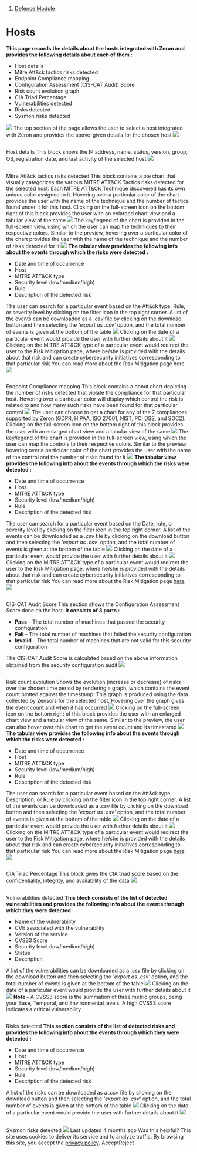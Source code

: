   1. [Defence Module](https://docs.zeron.one/cyber-risk-posture-management-platform-cprm/defence-module)


# Hosts
**This page records the details about the hosts integrated with Zeron and provides the following details about each of them :**
  * Host details
  * Mitre Att&ck tactics risks detected
  * Endpoint Compliance mapping
  * Configuration Assessment (CIS-CAT Audit) Score
  * Risk count evolution graph
  * CIA Triad Percentage
  * Vulnerabilities detected
  * Risks detected
  * Sysmon risks detected


![](https://docs.zeron.one/~gitbook/image?url=https%3A%2F%2F2854935529-files.gitbook.io%2F%7E%2Ffiles%2Fv0%2Fb%2Fgitbook-x-prod.appspot.com%2Fo%2Fspaces%252FvyU3NMiz2Rw6Y9PJdkUQ%252Fuploads%252FPEO6BT13SxNT0hDErYpg%252FHosts-c2202b257816cc8c4830fb79c9d083b0.png%3Falt%3Dmedia%26token%3D49adebea-cefb-4e92-af2a-5101b6c8dc64&width=768&dpr=4&quality=100&sign=d1154b1e&sv=2)
The top section of the page allows the user to select a host integrated with Zeron and provides the above-given details for the chosen host 
![](https://docs.zeron.one/~gitbook/image?url=https%3A%2F%2F2854935529-files.gitbook.io%2F%7E%2Ffiles%2Fv0%2Fb%2Fgitbook-x-prod.appspot.com%2Fo%2Fspaces%252FvyU3NMiz2Rw6Y9PJdkUQ%252Fuploads%252F5NZovZWLXEj03evGrkTY%252FSelect-host-ccd21f7d84ebc209eaac65263059d700.png%3Falt%3Dmedia%26token%3D1259711d-2ca1-40b8-96c8-3bd1c18c5032&width=768&dpr=4&quality=100&sign=a8d53068&sv=2)
## 
[](https://docs.zeron.one/cyber-risk-posture-management-platform-cprm/defence-module/hosts#host-details)
Host details
This block shows the IP address, name, status, version, group, OS, registration date, and last activity of the selected host 
![](https://docs.zeron.one/~gitbook/image?url=https%3A%2F%2F2854935529-files.gitbook.io%2F%7E%2Ffiles%2Fv0%2Fb%2Fgitbook-x-prod.appspot.com%2Fo%2Fspaces%252FvyU3NMiz2Rw6Y9PJdkUQ%252Fuploads%252FNTdrZ8ewBBCERTOdaAB1%252FHost-details-af0033c7fcb72e0f217af29826a2eadd-2.png%3Falt%3Dmedia%26token%3Db516d540-7c6d-47ee-b35e-b05a7295cf38&width=768&dpr=4&quality=100&sign=d36824bb&sv=2)
## 
[](https://docs.zeron.one/cyber-risk-posture-management-platform-cprm/defence-module/hosts#mitre-att-and-ck-tactics-risks-detected)
Mitre Att&ck tactics risks detected
This block contains a pie chart that visually categorizes the various MITRE ATT&CK Tactics risks detected for the selected host. Each MITRE ATT&CK Technique discovered has its own unique color assigned to it. Hovering over a particular color of the chart provides the user with the name of the technique and the number of tactics found under it for this host. Clicking on the full-screen icon on the bottom right of this block provides the user with an enlarged chart view and a tabular view of the same 
![](https://docs.zeron.one/~gitbook/image?url=https%3A%2F%2F2854935529-files.gitbook.io%2F%7E%2Ffiles%2Fv0%2Fb%2Fgitbook-x-prod.appspot.com%2Fo%2Fspaces%252FvyU3NMiz2Rw6Y9PJdkUQ%252Fuploads%252FwYWv5cpEPCZXFKNU2Mnv%252FMitre-small-47ec2abb62cd63d74be02f72170b7cac.png%3Falt%3Dmedia%26token%3Db25f71f3-41b9-49c9-809e-b0cda51357cc&width=768&dpr=4&quality=100&sign=242f3b10&sv=2)
The key/legend of the chart is provided in the full-screen view, using which the user can map the techniques to their respective colors. Similar to the preview, hovering over a particular color of the chart provides the user with the name of the technique and the number of risks detected for it 
![](https://docs.zeron.one/~gitbook/image?url=https%3A%2F%2F2854935529-files.gitbook.io%2F%7E%2Ffiles%2Fv0%2Fb%2Fgitbook-x-prod.appspot.com%2Fo%2Fspaces%252FvyU3NMiz2Rw6Y9PJdkUQ%252Fuploads%252FRhmo5yUcUwQuHjrdSlPa%252FMitre-big-d93a146157bd4b5672c26c4f4f56f77b.png%3Falt%3Dmedia%26token%3D072c6601-8519-444b-8508-662f01f3da09&width=768&dpr=4&quality=100&sign=7fe3975d&sv=2)
**The tabular view provides the following info about the events through which the risks were detected :**
  * Date and time of occurrence
  * Host
  * MITRE ATT&CK type
  * Security level (low/medium/high)
  * Rule
  * Description of the detected risk


The user can search for a particular event based on the Att&ck type, Rule, or severity level by clicking on the filter icon in the top right corner. A list of the events can be downloaded as a _.csv_ file by clicking on the download button and then selecting the _'export as .csv'_ option, and the total number of events is given at the bottom of the table
![](https://docs.zeron.one/~gitbook/image?url=https%3A%2F%2F2854935529-files.gitbook.io%2F%7E%2Ffiles%2Fv0%2Fb%2Fgitbook-x-prod.appspot.com%2Fo%2Fspaces%252FvyU3NMiz2Rw6Y9PJdkUQ%252Fuploads%252Fjn53JYn8JieWA6kDyt1s%252FMitre-table-df32aab1b3e34f62ac0a4eb79b086c63.png%3Falt%3Dmedia%26token%3Dd3320785-708d-4069-b3cf-80dfa1047040&width=768&dpr=4&quality=100&sign=5cf37471&sv=2)
Clicking on the date of a particular event would provide the user with further details about it 
![](https://docs.zeron.one/~gitbook/image?url=https%3A%2F%2F2854935529-files.gitbook.io%2F%7E%2Ffiles%2Fv0%2Fb%2Fgitbook-x-prod.appspot.com%2Fo%2Fspaces%252FvyU3NMiz2Rw6Y9PJdkUQ%252Fuploads%252FJK2tQMLSyPmVQZjoUFxt%252FMitre-Details.png%3Falt%3Dmedia%26token%3D681b9763-0834-4456-8248-8ab0d9012b75&width=768&dpr=4&quality=100&sign=d5b60213&sv=2)
Clicking on the MITRE ATT&CK type of a particular event would redirect the user to the Risk Mitigation page, where he/she is provided with the details about that risk and can create cybersecurity initiatives corresponding to that particular risk
You can read more about the Risk Mitigation page here 
![](https://docs.zeron.one/~gitbook/image?url=https%3A%2F%2F2854935529-files.gitbook.io%2F%7E%2Ffiles%2Fv0%2Fb%2Fgitbook-x-prod.appspot.com%2Fo%2Fspaces%252FvyU3NMiz2Rw6Y9PJdkUQ%252Fuploads%252F4mS8FT5I6cL21Z87MzX6%252FMitre-attack-bad8209a40face13e72aa9c57ce5126a.png%3Falt%3Dmedia%26token%3D17de3001-2343-456e-a925-c021f9b74e69&width=768&dpr=4&quality=100&sign=28806fd7&sv=2)
## 
[](https://docs.zeron.one/cyber-risk-posture-management-platform-cprm/defence-module/hosts#endpoint-compliance-mapping)
Endpoint Compliance mapping
This block contains a donut chart depicting the number of risks detected that violate the compliance for that particular host. Hovering over a particular color will display which control the risk is related to and how many such risks have been found for that particular control 
![](https://docs.zeron.one/~gitbook/image?url=https%3A%2F%2F2854935529-files.gitbook.io%2F%7E%2Ffiles%2Fv0%2Fb%2Fgitbook-x-prod.appspot.com%2Fo%2Fspaces%252FvyU3NMiz2Rw6Y9PJdkUQ%252Fuploads%252FwLEOhvFqbewkNqObnXWb%252FCompliance-small-b0227486dd8c9dec63b16207800d31a8.png%3Falt%3Dmedia%26token%3Df231f42e-4c1b-44f1-ae62-f9e3d51706bb&width=768&dpr=4&quality=100&sign=af353cb4&sv=2)
The user can choose to get a chart for any of the 7 compliances supported by Zeron (GDPR, HIPAA, ISO 27001, NIST, PCI DSS, and SOC2). Clicking on the full-screen icon on the bottom right of this block provides the user with an enlarged chart view and a tabular view of the same
![](https://docs.zeron.one/~gitbook/image?url=https%3A%2F%2F2854935529-files.gitbook.io%2F%7E%2Ffiles%2Fv0%2Fb%2Fgitbook-x-prod.appspot.com%2Fo%2Fspaces%252FvyU3NMiz2Rw6Y9PJdkUQ%252Fuploads%252FHMGsuLhBgZiBCpP2ypgP%252FCompliance-list-1f1a91ab1a29ccfcf2f9e53d84d44aaa.png%3Falt%3Dmedia%26token%3Df7bdf14b-ee0d-4809-a032-efa1a816326f&width=768&dpr=4&quality=100&sign=c4a5881d&sv=2)
The key/legend of the chart is provided in the full-screen view, using which the user can map the controls to their respective colors. Similar to the preview, hovering over a particular color of the chart provides the user with the name of the control and the number of risks found for it 
![](https://docs.zeron.one/~gitbook/image?url=https%3A%2F%2F2854935529-files.gitbook.io%2F%7E%2Ffiles%2Fv0%2Fb%2Fgitbook-x-prod.appspot.com%2Fo%2Fspaces%252FvyU3NMiz2Rw6Y9PJdkUQ%252Fuploads%252FJelizVrtqXqi0hdkNraE%252FCompliance-big-52aa27c4d20bf4dbf24e1140eec401e3.png%3Falt%3Dmedia%26token%3D69eecfcf-ab53-44dd-bafc-de43f528aa5d&width=768&dpr=4&quality=100&sign=8584e730&sv=2)
**The tabular view provides the following info about the events through which the risks were detected :**
  * Date and time of occurrence
  * Host
  * MITRE ATT&CK type
  * Security level (low/medium/high)
  * Rule
  * Description of the detected risk


The user can search for a particular event based on the Date, rule, or severity level by clicking on the filter icon in the top right corner. A list of the events can be downloaded as a _.csv_ file by clicking on the download button and then selecting the _'export as .csv'_ option, and the total number of events is given at the bottom of the table
![](https://docs.zeron.one/~gitbook/image?url=https%3A%2F%2F2854935529-files.gitbook.io%2F%7E%2Ffiles%2Fv0%2Fb%2Fgitbook-x-prod.appspot.com%2Fo%2Fspaces%252FvyU3NMiz2Rw6Y9PJdkUQ%252Fuploads%252FLyXOssytparWELD2528W%252FCompliance-table.png%3Falt%3Dmedia%26token%3Daf2ae698-e946-4228-8c8c-5f35842881d7&width=768&dpr=4&quality=100&sign=5618cbc4&sv=2)
Clicking on the date of a particular event would provide the user with further details about it 
![](https://docs.zeron.one/~gitbook/image?url=https%3A%2F%2F2854935529-files.gitbook.io%2F%7E%2Ffiles%2Fv0%2Fb%2Fgitbook-x-prod.appspot.com%2Fo%2Fspaces%252FvyU3NMiz2Rw6Y9PJdkUQ%252Fuploads%252FspSSFSckBhdQ8Ce8DBPk%252FCompliance-Details-4b5dfe49fcbe6efcc70239c75454e357.png%3Falt%3Dmedia%26token%3D6f15c548-4143-481e-93cf-546e40b5886e&width=768&dpr=4&quality=100&sign=9dd1c49e&sv=2)
Clicking on the MITRE ATT&CK type of a particular event would redirect the user to the Risk Mitigation page, where he/she is provided with the details about that risk and can create cybersecurity initiatives corresponding to that particular risk
You can read more about the Risk Mitigation page [here](https://docs.zeron.one/docs/Defence-Module/Risk-Mitigation)
![](https://docs.zeron.one/~gitbook/image?url=https%3A%2F%2F2854935529-files.gitbook.io%2F%7E%2Ffiles%2Fv0%2Fb%2Fgitbook-x-prod.appspot.com%2Fo%2Fspaces%252FvyU3NMiz2Rw6Y9PJdkUQ%252Fuploads%252F8S9od6OgzdETMw50wUf0%252FCompliance-attack.png%3Falt%3Dmedia%26token%3Db2ab29f7-efe4-4f75-9b82-f547741a62c0&width=768&dpr=4&quality=100&sign=7168fe0&sv=2)
## 
[](https://docs.zeron.one/cyber-risk-posture-management-platform-cprm/defence-module/hosts#cis-cat-audit-score)
CIS-CAT Audit Score
This section shows the Configuration Assessment Score done on the host. **It consists of 3 parts :**
  * **Pass** – The total number of machines that passed the security configuration
  * **Fail** – The total number of machines that failed the security configuration
  * **Invalid** – The total number of machines that are not valid for this security configuration 


The CIS-CAT Audit Score is calculated based on the above information obtained from the security configuration audit 
![](https://docs.zeron.one/~gitbook/image?url=https%3A%2F%2F2854935529-files.gitbook.io%2F%7E%2Ffiles%2Fv0%2Fb%2Fgitbook-x-prod.appspot.com%2Fo%2Fspaces%252FvyU3NMiz2Rw6Y9PJdkUQ%252Fuploads%252FNWFMpxiaBu7dVhlyhrlm%252FAudit-score-5b95881dbfe8bcc9ccc4db9dc4264c83.png%3Falt%3Dmedia%26token%3D4fb27b6f-6d37-4917-94d8-b23606dbde32&width=768&dpr=4&quality=100&sign=aed559f3&sv=2)
## 
[](https://docs.zeron.one/cyber-risk-posture-management-platform-cprm/defence-module/hosts#risk-count-evolution)
Risk count evolution
Shows the evolution (increase or decrease) of risks over the chosen time period by rendering a graph, which contains the event count plotted against the timestamp. This graph is produced using the data collected by Zensors for the selected host. Hovering over the graph gives the event count and when it has occurred 
![](https://docs.zeron.one/~gitbook/image?url=https%3A%2F%2F2854935529-files.gitbook.io%2F%7E%2Ffiles%2Fv0%2Fb%2Fgitbook-x-prod.appspot.com%2Fo%2Fspaces%252FvyU3NMiz2Rw6Y9PJdkUQ%252Fuploads%252FCK18hw3t3qg9vuu7fTgm%252FRisk-count-evolution-small.png%3Falt%3Dmedia%26token%3D5e44b014-3d44-497a-b549-32e2c4f02038&width=768&dpr=4&quality=100&sign=cc408245&sv=2)
Clicking on the full-screen icon on the bottom right of this block provides the user with an enlarged chart view and a tabular view of the same. Similar to the preview, the user can also hover over this chart to get the event count and its timestamp 
![](https://docs.zeron.one/~gitbook/image?url=https%3A%2F%2F2854935529-files.gitbook.io%2F%7E%2Ffiles%2Fv0%2Fb%2Fgitbook-x-prod.appspot.com%2Fo%2Fspaces%252FvyU3NMiz2Rw6Y9PJdkUQ%252Fuploads%252FZz1mhb2spMSfdZ3BgZFM%252FRisk-count-evolution-big-c519b342bddfa4fa148474e99a8a24ea.png%3Falt%3Dmedia%26token%3D928c71f5-e336-4ac8-bb2b-d709cafa3923&width=768&dpr=4&quality=100&sign=f7bde7a&sv=2)
**The tabular view provides the following info about the events through which the risks were detected :**
  * Date and time of occurrence
  * Host
  * MITRE ATT&CK type
  * Security level (low/medium/high)
  * Rule
  * Description of the detected risk


The user can search for a particular event based on the Att&ck type, Description, or Rule by clicking on the filter icon in the top right corner. A list of the events can be downloaded as a _.csv_ file by clicking on the download button and then selecting the _'export as .csv'_ option, and the total number of events is given at the bottom of the table
![](https://docs.zeron.one/~gitbook/image?url=https%3A%2F%2F2854935529-files.gitbook.io%2F%7E%2Ffiles%2Fv0%2Fb%2Fgitbook-x-prod.appspot.com%2Fo%2Fspaces%252FvyU3NMiz2Rw6Y9PJdkUQ%252Fuploads%252F89YDhMR3Kqp7hP1EGaaa%252FRisk-count-evolution-table-d461b2be1e5d25b52546b69ddb717929.png%3Falt%3Dmedia%26token%3Da5852589-e6e1-4193-9938-c9c3de1b19a3&width=768&dpr=4&quality=100&sign=f6480577&sv=2)
Clicking on the date of a particular event would provide the user with further details about it 
![](https://docs.zeron.one/~gitbook/image?url=https%3A%2F%2F2854935529-files.gitbook.io%2F%7E%2Ffiles%2Fv0%2Fb%2Fgitbook-x-prod.appspot.com%2Fo%2Fspaces%252FvyU3NMiz2Rw6Y9PJdkUQ%252Fuploads%252FnncJMicL321msIzqleUO%252FRisk-count-evolution-details-427de572372e91e762a001592614b759.png%3Falt%3Dmedia%26token%3Dafa4ef1b-e087-4378-b43b-770ea0164d32&width=768&dpr=4&quality=100&sign=382c366b&sv=2)
Clicking on the MITRE ATT&CK type of a particular event would redirect the user to the Risk Mitigation page, where he/she is provided with the details about that risk and can create cybersecurity initiatives corresponding to that particular risk
You can read more about the Risk Mitigation page [here](https://docs.zeron.one/docs/Defence-Module/Risk-Mitigation)
![](https://docs.zeron.one/~gitbook/image?url=https%3A%2F%2F2854935529-files.gitbook.io%2F%7E%2Ffiles%2Fv0%2Fb%2Fgitbook-x-prod.appspot.com%2Fo%2Fspaces%252FvyU3NMiz2Rw6Y9PJdkUQ%252Fuploads%252Fg74Xqi03eKPMvHrbr9yB%252FRisk-count-evolution-attack-282048e71289df6c1fd8c9e30fc58475.png%3Falt%3Dmedia%26token%3De4b1409d-4653-4e0c-a5f2-63c7d536058d&width=768&dpr=4&quality=100&sign=1b003535&sv=2)
## 
[](https://docs.zeron.one/cyber-risk-posture-management-platform-cprm/defence-module/hosts#cia-triad-percentage)
CIA Triad Percentage
This block gives the CIA triad score based on the confidentiality, integrity, and availability of the data 
![](https://docs.zeron.one/~gitbook/image?url=https%3A%2F%2F2854935529-files.gitbook.io%2F%7E%2Ffiles%2Fv0%2Fb%2Fgitbook-x-prod.appspot.com%2Fo%2Fspaces%252FvyU3NMiz2Rw6Y9PJdkUQ%252Fuploads%252FD42mM0GkkABZPGqG1QtX%252FCIA-score.png%3Falt%3Dmedia%26token%3D62275aa9-9f00-4971-987d-9f0e5c96d1c0&width=768&dpr=4&quality=100&sign=d1493926&sv=2)
## 
[](https://docs.zeron.one/cyber-risk-posture-management-platform-cprm/defence-module/hosts#vulnerabilities-detected)
Vulnerabilities detected
**This block consists of the list of detected vulnerabilities and provides the following info about the events through which they were detected :**
  * Name of the vulnerability
  * CVE associated with the vulnerability
  * Version of the service
  * CVSS3 Score
  * Security level (low/medium/high)
  * Status
  * Description


A list of the vulnerabilities can be downloaded as a _.csv_ file by clicking on the download button and then selecting the _'export as .csv'_ option, and the total number of events is given at the bottom of the table 
![](https://docs.zeron.one/~gitbook/image?url=https%3A%2F%2F2854935529-files.gitbook.io%2F%7E%2Ffiles%2Fv0%2Fb%2Fgitbook-x-prod.appspot.com%2Fo%2Fspaces%252FvyU3NMiz2Rw6Y9PJdkUQ%252Fuploads%252F5jFAN6UvROhg9mmDmJpq%252FVulnerabilities.png%3Falt%3Dmedia%26token%3De85581b3-a977-49ea-a52d-2e8f41aba2ed&width=768&dpr=4&quality=100&sign=e2384628&sv=2)
Clicking on the date of a particular event would provide the user with further details about it 
![](https://docs.zeron.one/~gitbook/image?url=https%3A%2F%2F2854935529-files.gitbook.io%2F%7E%2Ffiles%2Fv0%2Fb%2Fgitbook-x-prod.appspot.com%2Fo%2Fspaces%252FvyU3NMiz2Rw6Y9PJdkUQ%252Fuploads%252FG8oWYyMPqbrxa95H5AvP%252FVulnerability-details-1f50f38b7b639209363a2442c87140ed.png%3Falt%3Dmedia%26token%3D4fecbbd2-7562-4bcc-9f06-ab497752f504&width=768&dpr=4&quality=100&sign=7182174c&sv=2)
**Note -** A CVSS3 score is the summation of three metric groups, being your Base, Temporal, and Environmental levels. A high CVSS3 score indicates a critical vulnerability 
## 
[](https://docs.zeron.one/cyber-risk-posture-management-platform-cprm/defence-module/hosts#risks-detected)
Risks detected
**This section consists of the list of detected risks and provides the following info about the events through which they were detected :**
  * Date and time of occurrence
  * Host
  * MITRE ATT&CK type
  * Security level (low/medium/high)
  * Rule
  * Description of the detected risk


A list of the risks can be downloaded as a _.csv_ file by clicking on the download button and then selecting the _'export as .csv'_ option, and the total number of events is given at the bottom of the table 
![](https://docs.zeron.one/~gitbook/image?url=https%3A%2F%2F2854935529-files.gitbook.io%2F%7E%2Ffiles%2Fv0%2Fb%2Fgitbook-x-prod.appspot.com%2Fo%2Fspaces%252FvyU3NMiz2Rw6Y9PJdkUQ%252Fuploads%252FWz2PsfteE86OgPorQ8qS%252FRisks.png%3Falt%3Dmedia%26token%3D509fd200-4c65-43f2-aeac-9bc9ede55f04&width=768&dpr=4&quality=100&sign=993d62e1&sv=2)
Clicking on the date of a particular event would provide the user with further details about it 
![](https://docs.zeron.one/~gitbook/image?url=https%3A%2F%2F2854935529-files.gitbook.io%2F%7E%2Ffiles%2Fv0%2Fb%2Fgitbook-x-prod.appspot.com%2Fo%2Fspaces%252FvyU3NMiz2Rw6Y9PJdkUQ%252Fuploads%252Ficl0bDvvU4Mw8yBVca0w%252FRisk-details-619baa0f90f0eb28f6923c6472d5cc7b.png%3Falt%3Dmedia%26token%3D436ab132-6d18-4aaf-8f00-152cc0f70021&width=768&dpr=4&quality=100&sign=8e8ff556&sv=2)
## 
[](https://docs.zeron.one/cyber-risk-posture-management-platform-cprm/defence-module/hosts#sysmon-risks-detected)
Sysmon risks detected 
![](https://docs.zeron.one/~gitbook/image?url=https%3A%2F%2F2854935529-files.gitbook.io%2F%7E%2Ffiles%2Fv0%2Fb%2Fgitbook-x-prod.appspot.com%2Fo%2Fspaces%252FvyU3NMiz2Rw6Y9PJdkUQ%252Fuploads%252Fn6kIZlmbJKeBfK7NBmQO%252FSysmon-risks-0439043328126fa40286d66dd14c2582.png%3Falt%3Dmedia%26token%3D28a5205e-0c68-4f8e-984d-e860f248d2f8&width=768&dpr=4&quality=100&sign=423d7343&sv=2)
Last updated 4 months ago
Was this helpful?
This site uses cookies to deliver its service and to analyze traffic. By browsing this site, you accept the [privacy policy](https://zeron.one/privacy-policy/).
AcceptReject
